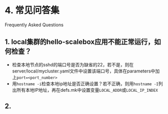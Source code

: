 # 4. 常见问答集

Frequently Asked Questions

## 1. local集群的hello-scalebox应用不能正常运行，如何检查？
- 检查本地节点的sshd的端口号是否为缺省的22，若不是，则在server/local/mycluster.yaml文件中设置该端口号，具体在parameters中加上`port=<port_number>`
- 用```hostname -i```检查本地ip地址是否正确设置？若不正确，则用```hostname -I```列出所有本地IP地址，再在defs.mk中设置变量```LOCAL_ADDR```或```LOCAL_IP_INDEX```

## 2. 

